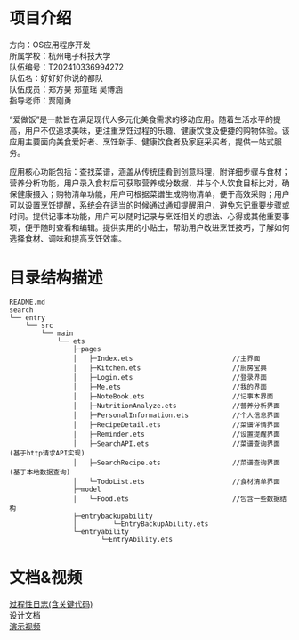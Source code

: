# 项目介绍
方向：OS应用程序开发  
所属学校：杭州电子科技大学  
队伍编号：T202410336994272   
队伍名：好好好你说的都队  
队伍成员：郑方昊 郑童瑶 吴博涵  
指导老师：贾刚勇

“爱做饭”是一款旨在满足现代人多元化美食需求的移动应用。随着生活水平的提高，用户不仅追求美味，更注重烹饪过程的乐趣、健康饮食及便捷的购物体验。该应用主要面向美食爱好者、烹饪新手、健康饮食者及家庭采买者，提供一站式服务。

应用核心功能包括：查找菜谱，涵盖从传统佳肴到创意料理，附详细步骤与食材；营养分析功能，用户录入食材后可获取营养成分数据，并与个人饮食目标比对，确保健康摄入；购物清单功能，用户可根据菜谱生成购物清单，便于高效采购；用户可以设置烹饪提醒，系统会在适当的时候通过通知提醒用户，避免忘记重要步骤或时间。提供记事本功能，用户可以随时记录与烹饪相关的想法、心得或其他重要事项，便于随时查看和编辑。提供实用的小贴士，帮助用户改进烹饪技巧，了解如何选择食材、调味和提高烹饪效率。

 
# 目录结构描述
    README.md
    search
    └── entry             
        └── src
            └── main
                └── ets  
                    ├─pages
                    │   ├─Index.ets                         //主界面
                    │   ├─Kitchen.ets                       //厨房宝典 
                    │   ├─Login.ets                         //登录界面
                    │   ├─Me.ets                            //我的界面
                    │   ├─NoteBook.ets                      //记事本界面
                    │   ├─NutritionAnalyze.ets              //营养分析界面
                    │   ├─PersonalInformation.ets           //个人信息界面
                    │   ├─RecipeDetail.ets                  //菜谱详情界面
                    │   ├─Reminder.ets                      //设置提醒界面
                    │   ├─SearchAPI.ets                     //菜谱查询界面(基于http请求API实现)  
                    │   ├─SearchRecipe.ets                  //菜谱查询界面(基于本地数据查询)
                    │   └─TodoList.ets                      //食材清单界面
                    ├─model
                    │   └─Food.ets                          //包含一些数据结构
                    ├─entrybackupability
                    │         └─EntryBackupAbility.ets
                    └─entryability
                           └─EntryAbility.ets
                    

# 文档&视频
[过程性日志(含关键代码)](/过程性日志.pdf)  
[设计文档](/设计文档.pdf)  
[演示视频](https://www.bilibili.com/video/BV1vhkRYbEJa/?vd_source=329a579498c16dcea4ea18843e014432)  
  
 
 

 
 

